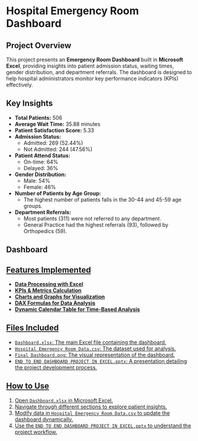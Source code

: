 # Hospital Emergency Room Dashboard

## Project Overview
This project presents an **Emergency Room Dashboard** built in **Microsoft Excel**, providing insights into patient admission status, waiting times, gender distribution, and department referrals. The dashboard is designed to help hospital administrators monitor key performance indicators (KPIs) effectively.

## Key Insights
- **Total Patients:** 506
- **Average Wait Time:** 35.88 minutes
- **Patient Satisfaction Score:** 5.33
- **Admission Status:**
  - Admitted: 269 (52.44%)
  - Not Admitted: 244 (47.56%)
- **Patient Attend Status:**
  - On-time: 64%
  - Delayed: 36%
- **Gender Distribution:**
  - Male: 54%
  - Female: 46%
- **Number of Patients by Age Group:**
  - The highest number of patients falls in the 30-44 and 45-59 age groups.
- **Department Referrals:**
  - Most patients (311) were not referred to any department.
  - General Practice had the highest referrals (93), followed by Orthopedics (59).
 
## Dashboard
<a href="">

## Features Implemented
- **Data Processing with Excel**
- **KPIs & Metrics Calculation**
- **Charts and Graphs for Visualization**
- **DAX Formulas for Data Analysis**
- **Dynamic Calendar Table for Time-Based Analysis**

## Files Included
- `Dashboard.xlsx`: The main Excel file containing the dashboard.
- `Hospital Emergency Room Data.csv`: The dataset used for analysis.
- `Final Dashboard.png`: The visual representation of the dashboard.
- `END TO END DASHBOARD PROJECT IN EXCEL.pptx`: A presentation detailing the project development process.

## How to Use
1. Open `Dashboard.xlsx` in Microsoft Excel.
2. Navigate through different sections to explore patient insights.
3. Modify data in `Hospital Emergency Room Data.csv` to update the dashboard dynamically.
4. Use the `END TO END DASHBOARD PROJECT IN EXCEL.pptx` to understand the project workflow.
